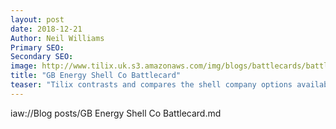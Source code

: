 ```yaml
---
layout: post
date: 2018-12-21
Author: Neil Williams  
Primary SEO:  
Secondary SEO:
image: http://www.tilix.uk.s3.amazonaws.com/img/blogs/battlecards/battlecard.jpg
title: "GB Energy Shell Co Battlecard"
teaser: "Tilix contrasts and compares the shell company options available to new entrants into the GB energy industry."
---
```

iaw://Blog posts/GB Energy Shell Co Battlecard.md
